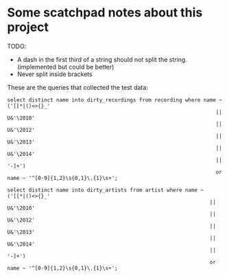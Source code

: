 Some scatchpad notes about this project
=======================================

TODO:

- A dash in the first third of a string should not split the string. (implemented but could be better)
- Never split inside brackets


These are the queries that collected the test data:

```
select distinct name into dirty_recordings from recording where name ~ ('[[*|()<>{}_'
                                                                    || U&'\2010'
                                                                    || U&'\2012'
                                                                    || U&'\2013'
                                                                    || U&'\2014'
                                                                    || '-]+')
                                                                    or name ~ '^[0-9]{1,2}\s{0,1}\.{1}\s+';
```

```
select distinct name into dirty_artists from artist where name ~ ('[[*|()<>{}_'
                                                                  || U&'\2010'
                                                                  || U&'\2012'
                                                                  || U&'\2013'
                                                                  || U&'\2014'
                                                                  || '-]+')
                                                                  or name ~ '^[0-9]{1,2}\s{0,1}\.{1}\s+';
```
